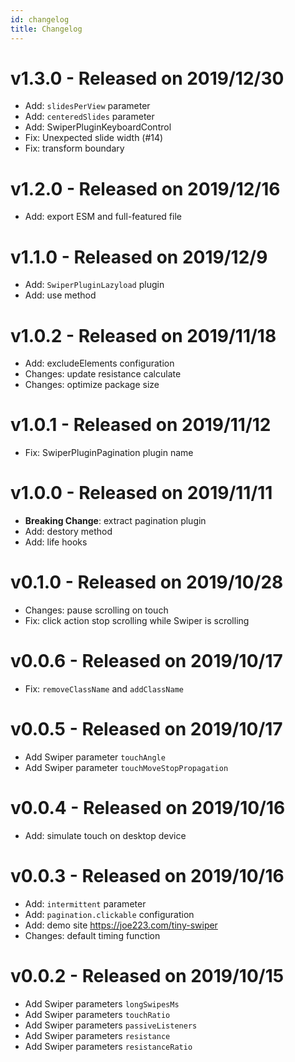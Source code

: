```yaml
---
id: changelog 
title: Changelog 
---
```


# v1.3.0 - Released on 2019/12/30

- Add: `slidesPerView` parameter
- Add: `centeredSlides` parameter
- Add: SwiperPluginKeyboardControl
- Fix: Unexpected slide width (#14)
- Fix: transform boundary

# v1.2.0 - Released on 2019/12/16

- Add: export ESM and full-featured file

# v1.1.0 - Released on 2019/12/9

- Add: `SwiperPluginLazyload` plugin
- Add: use method

# v1.0.2 - Released on 2019/11/18

- Add: excludeElements configuration
- Changes: update resistance calculate
- Changes: optimize package size

# v1.0.1 - Released on 2019/11/12

- Fix: SwiperPluginPagination plugin name

# v1.0.0 - Released on 2019/11/11

- **Breaking Change**: extract pagination plugin
- Add: destory method
- Add: life hooks

# v0.1.0 - Released on 2019/10/28

- Changes: pause scrolling on touch
- Fix: click action stop scrolling while Swiper is scrolling

# v0.0.6 - Released on 2019/10/17

- Fix: `removeClassName` and `addClassName`

# v0.0.5 - Released on 2019/10/17

- Add Swiper parameter `touchAngle`
- Add Swiper parameter `touchMoveStopPropagation`

# v0.0.4 - Released on 2019/10/16

- Add: simulate touch on desktop device

# v0.0.3 - Released on 2019/10/16

- Add: `intermittent` parameter
- Add: `pagination.clickable` configuration
- Add: demo site https://joe223.com/tiny-swiper
- Changes: default timing function

# v0.0.2 - Released on 2019/10/15

- Add Swiper parameters `longSwipesMs`
- Add Swiper parameters `touchRatio`
- Add Swiper parameters `passiveListeners`
- Add Swiper parameters `resistance`
- Add Swiper parameters `resistanceRatio`
